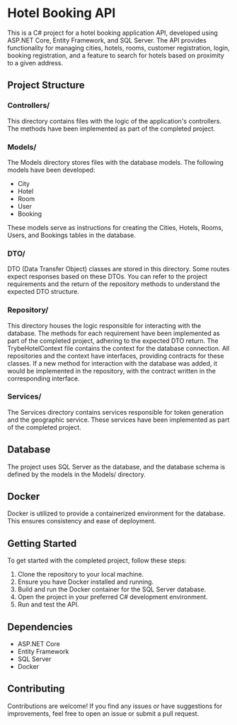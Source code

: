 # Hotel Booking API

This is a C# project for a hotel booking application API, developed using ASP.NET Core, Entity Framework, and SQL Server. The API provides functionality for managing cities, hotels, rooms, customer registration, login, booking registration, and a feature to search for hotels based on proximity to a given address.

## Project Structure

### Controllers/

This directory contains files with the logic of the application's controllers. The methods have been implemented as part of the completed project.

### Models/

The Models directory stores files with the database models. The following models have been developed:

- City
- Hotel
- Room
- User
- Booking

These models serve as instructions for creating the Cities, Hotels, Rooms, Users, and Bookings tables in the database.

### DTO/

DTO (Data Transfer Object) classes are stored in this directory. Some routes expect responses based on these DTOs. You can refer to the project requirements and the return of the repository methods to understand the expected DTO structure.

### Repository/

This directory houses the logic responsible for interacting with the database. The methods for each requirement have been implemented as part of the completed project, adhering to the expected DTO return. The TrybeHotelContext file contains the context for the database connection. All repositories and the context have interfaces, providing contracts for these classes. If a new method for interaction with the database was added, it would be implemented in the repository, with the contract written in the corresponding interface.

### Services/

The Services directory contains services responsible for token generation and the geographic service. These services have been implemented as part of the completed project.

## Database

The project uses SQL Server as the database, and the database schema is defined by the models in the Models/ directory.

## Docker

Docker is utilized to provide a containerized environment for the database. This ensures consistency and ease of deployment.

## Getting Started

To get started with the completed project, follow these steps:

1. Clone the repository to your local machine.
2. Ensure you have Docker installed and running.
3. Build and run the Docker container for the SQL Server database.
4. Open the project in your preferred C# development environment.
5. Run and test the API.

## Dependencies

- ASP.NET Core
- Entity Framework
- SQL Server
- Docker

## Contributing

Contributions are welcome! If you find any issues or have suggestions for improvements, feel free to open an issue or submit a pull request.


